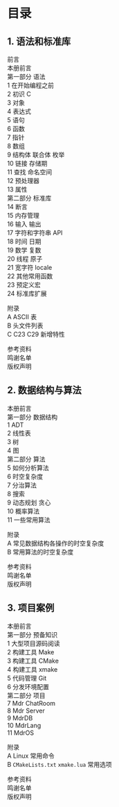# 目录

## 1. 语法和标准库

前言  
本册前言  
第一部分 语法  
 1 在开始编程之前  
 2 初识 C  
 3 对象  
 4 表达式  
 5 语句  
 6 函数  
 7 指针  
 8 数组  
 9 结构体 联合体 枚举  
 10 链接 存储期  
 11 查找 命名空间  
 12 预处理器  
 13 属性  
第二部分 标准库  
 14 断言  
 15 内存管理  
 16 输入 输出  
 17 字符和字符串 API  
 18 时间 日期  
 19 数学 复数  
 20 线程 原子  
 21 宽字符 locale  
 22 其他常用函数  
 23 预定义宏  
 24 标准库扩展

附录  
A ASCII 表  
B 头文件列表  
C C23 C29 新增特性

参考资料  
鸣谢名单  
版权声明

## 2. 数据结构与算法

本册前言  
第一部分 数据结构  
 1 ADT  
 2 线性表  
 3 树  
 4 图  
第二部分 算法  
 5 如何分析算法  
 6 时空复杂度  
 7 分治算法  
 8 搜索  
 9 动态规划 贪心  
 10 概率算法  
 11 一些常用算法

附录  
A 常见数据结构各操作的时空复杂度  
B 常用算法的时空复杂度

参考资料  
鸣谢名单  
版权声明

## 3. 项目案例

本册前言  
第一部分 预备知识  
1 大型项目源码阅读  
2 构建工具 Make  
3 构建工具 CMake  
4 构建工具 xmake  
5 代码管理 Git  
6 分发环境配置  
第二部分 项目  
7 Mdr ChatRoom  
8 Mdr Server  
9 MdrDB  
10 MdrLang  
11 MdrOS

附录  
A Linux 常用命令  
B `CMakeLists.txt` `xmake.lua` 常用选项

参考资料  
鸣谢名单  
版权声明
